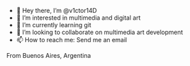 - 👋 Hey there, I’m @v1ctor14D
- 👀 I’m interested in multimedia and digital art
- 🌱 I’m currently learning git
- 💞️ I’m looking to collaborate on multimedia art development 
- 📫 How to reach me: Send me an email

From Buenos Aires, Argentina

<!---
v1ctor14D/v1ctor14D is a ✨ special ✨ repository because its `README.md` (this file) appears on your GitHub profile.
You can click the Preview link to take a look at your changes.
--->
